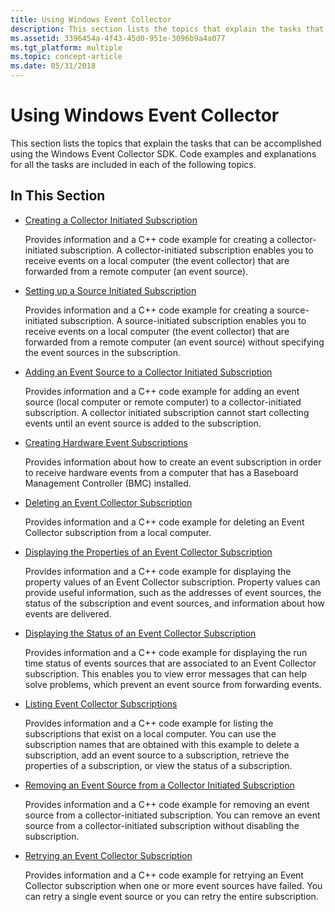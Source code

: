 ```yaml
---
title: Using Windows Event Collector
description: This section lists the topics that explain the tasks that can be accomplished using the Windows Event Collector SDK. Code examples and explanations for all the tasks are included in each of the following topics.
ms.assetid: 3396454a-4f43-45d0-951e-3096b9a4a077
ms.tgt_platform: multiple
ms.topic: concept-article
ms.date: 05/31/2018
---
```


# Using Windows Event Collector

This section lists the topics that explain the tasks that can be accomplished using the Windows Event Collector SDK. Code examples and explanations for all the tasks are included in each of the following topics.

## In This Section

-   [Creating a Collector Initiated Subscription](creating-an-event-collector-subscription.md)

    Provides information and a C++ code example for creating a collector-initiated subscription. A collector-initiated subscription enables you to receive events on a local computer (the event collector) that are forwarded from a remote computer (an event source).

-   [Setting up a Source Initiated Subscription](setting-up-a-source-initiated-subscription.md)

    Provides information and a C++ code example for creating a source-initiated subscription. A source-initiated subscription enables you to receive events on a local computer (the event collector) that are forwarded from a remote computer (an event source) without specifying the event sources in the subscription.

-   [Adding an Event Source to a Collector Initiated Subscription](adding-an-event-source-to-an-event-collector-subscription.md)

    Provides information and a C++ code example for adding an event source (local computer or remote computer) to a collector-initiated subscription. A collector initiated subscription cannot start collecting events until an event source is added to the subscription.

-   [Creating Hardware Event Subscriptions](creating-hardware-event-subscriptions.md)

    Provides information about how to create an event subscription in order to receive hardware events from a computer that has a Baseboard Management Controller (BMC) installed.

-   [Deleting an Event Collector Subscription](deleting-an-event-collector-subscription.md)

    Provides information and a C++ code example for deleting an Event Collector subscription from a local computer.

-   [Displaying the Properties of an Event Collector Subscription](displaying-the-properties-of-an-event-collector-subscription.md)

    Provides information and a C++ code example for displaying the property values of an Event Collector subscription. Property values can provide useful information, such as the addresses of event sources, the status of the subscription and event sources, and information about how events are delivered.

-   [Displaying the Status of an Event Collector Subscription](displaying-the-status-of-an-event-collector-subscription.md)

    Provides information and a C++ code example for displaying the run time status of events sources that are associated to an Event Collector subscription. This enables you to view error messages that can help solve problems, which prevent an event source from forwarding events.

-   [Listing Event Collector Subscriptions](listing-event-collector-subscriptions.md)

    Provides information and a C++ code example for listing the subscriptions that exist on a local computer. You can use the subscription names that are obtained with this example to delete a subscription, add an event source to a subscription, retrieve the properties of a subscription, or view the status of a subscription.

-   [Removing an Event Source from a Collector Initiated Subscription](removing-an-event-source-from-an-event-collector-subscription.md)

    Provides information and a C++ code example for removing an event source from a collector-initiated subscription. You can remove an event source from a collector-initiated subscription without disabling the subscription.

-   [Retrying an Event Collector Subscription](retrying-an-event-collector-subscription.md)

    Provides information and a C++ code example for retrying an Event Collector subscription when one or more event sources have failed. You can retry a single event source or you can retry the entire subscription.

 

 




